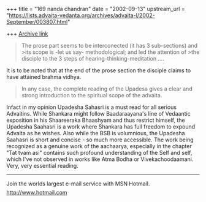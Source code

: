 +++
title = "169 nanda chandran"
date = "2002-09-13"
upstream_url = "https://lists.advaita-vedanta.org/archives/advaita-l/2002-September/003807.html"

+++
[Archive link](https://lists.advaita-vedanta.org/archives/advaita-l/2002-September/003807.html)

>The prose part seems to be interconected (it has 3 sub-sections) and >its
>scope is -let us say- methodological;  and led the attention of >the
>disciple to the 3 steps of hearing-thinking-meditation ....

It is to be noted that at the end of the prose section the disciple claims
to have attained brahma vidhya.

>In any case, the complete reading of the Upadesa gives a
>clear and strong introduction to the spiritual scope of the advaita.

Infact in my opinion Upadesha Sahasri is a must read for all serious
Advaitins. While Shankara might follow Baadaraayana's line of
Vedaantic exposition in his Shaareeraka Bhaashyam and thus restrict himself,
the Upadesha Saahasri is a work where Shankara has full freedom to expound
Advaita as he wishes. Also while the BSB is volumnious, the Upadesha
Saahasri is short and concise - so much more accessible. The work being
recognized as a genuine work of the aachaarya, especially in the chapter
"Tat tvam asi" contains such profound understanding of the Self and self,
which I've not observed in works like Atma Bodha or Vivekachoodaamani. Very,
very essential reading.

_________________________________________________________________
Join the worlds largest e-mail service with MSN Hotmail.
http://www.hotmail.com

